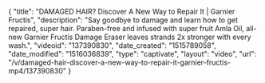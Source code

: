{
    "title": "DAMAGED HAIR? Discover A New Way to Repair It | Garnier Fructis",
    "description": "Say goodbye to damage and learn how to get repaired, super hair. Paraben-free and infused with super fruit Amla Oil, all-new Garnier Fructis Damage Eraser leaves strands 2x stronger with every wash.",
    "videoid": "137390830",
    "date_created": "1515789058",
    "date_modified": "1516036839",
    "type": "captivate",
    "layout": "video",
    "url": "\/v\/damaged-hair-discover-a-new-way-to-repair-it-garnier-fructis-mp4\/137390830"
}
